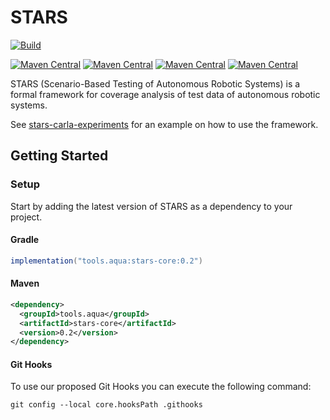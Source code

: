 # STARS
[![Build](https://github.com/tudo-aqua/stars/actions/workflows/analyze-build-deploy.yml/badge.svg)](https://github.com/tudo-aqua/stars/actions)

[![Maven Central](https://img.shields.io/maven-central/v/tools.aqua/stars-core?logo=apache-maven&label=MavenCentral%20stars-core)](https://central.sonatype.com/artifact/tools.aqua/stars-core)
[![Maven Central](https://img.shields.io/maven-central/v/tools.aqua/stars-logic-kcmftbl?logo=apache-maven&label=MavenCentral%20stars-logic-kcmftbl)](https://central.sonatype.com/artifact/tools.aqua/stars-logic-kcmftbl)
[![Maven Central](https://img.shields.io/maven-central/v/tools.aqua/stars-importer-carla?logo=apache-maven&label=MavenCentral%20stars-importer-carla)](https://central.sonatype.com/artifact/tools.aqua/stars-importer-carla)
[![Maven Central](https://img.shields.io/maven-central/v/tools.aqua/stars-data-av?logo=apache-maven&label=MavenCentral%20stars-data-av)](https://central.sonatype.com/artifact/tools.aqua/stars-data-av)

STARS (Scenario-Based Testing of Autonomous Robotic Systems) is a formal framework for coverage analysis of test data of autonomous robotic systems.

See [stars-carla-experiments](https://github.com/tudo-aqua/stars-carla-experiments) for an example on how to use the 
framework.

## Getting Started

### Setup

Start by adding the latest version of STARS as a dependency to your project.

#### Gradle
```gradle
implementation("tools.aqua:stars-core:0.2")
```

#### Maven
```xml
<dependency>
  <groupId>tools.aqua</groupId>
  <artifactId>stars-core</artifactId>
  <version>0.2</version>
</dependency>
``` 

#### Git Hooks
To use our proposed Git Hooks you can execute the following command:
```shell
git config --local core.hooksPath .githooks
```

